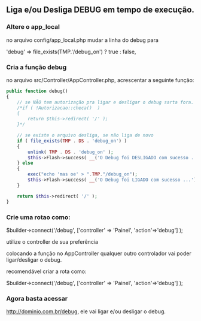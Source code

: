 ## Liga e/ou Desliga DEBUG em tempo de execução.

### Altere o app_local

no arquivo config/app_local.php mudar a linha do debug para

'debug' => file_exists(TMP.'/debug_on') ? true : false,

### Cria a função debug
no arquivo src/Controller/AppController.php, acrescentar a seguinte função:

```php
public function debug()
{
    // se NÃO tem autorização pra ligar e desligar o debug sarta fora.
    /*if ( !Autorizacao::checa()  )
    {
        return $this->redirect( '/' );
    }*/

    // se existe o arquivo desliga, se não liga de novo
    if ( file_exists(TMP . DS . 'debug_on') )
    {
        unlink( TMP . DS . 'debug_on' );
        $this->Flash->success( __('O Debug foi DESLIGADO com sucesso ...') );
    } else
    {
        exec("echo 'mas oe' > ".TMP."/debug_on");
        $this->Flash->success( __('O Debug foi LIGADO com sucesso ...') );
    }

    return $this->redirect( '/' );
}
```

### Crie uma rotao como:

$builder->connect('/debug', ['controller' => 'Painel', 'action'=>'debug'] );

utilize o controller de sua preferência

colocando a função no AppController qualquer outro controlador vai poder ligar/desligar o debug.

recomendável criar a rota como:

$builder->connect('/debug', ['controller' => 'Painel', 'action'=>'debug'] );


### Agora basta acessar

http://dominio.com.br/debug, ele vai ligar e/ou desligar o debug.
